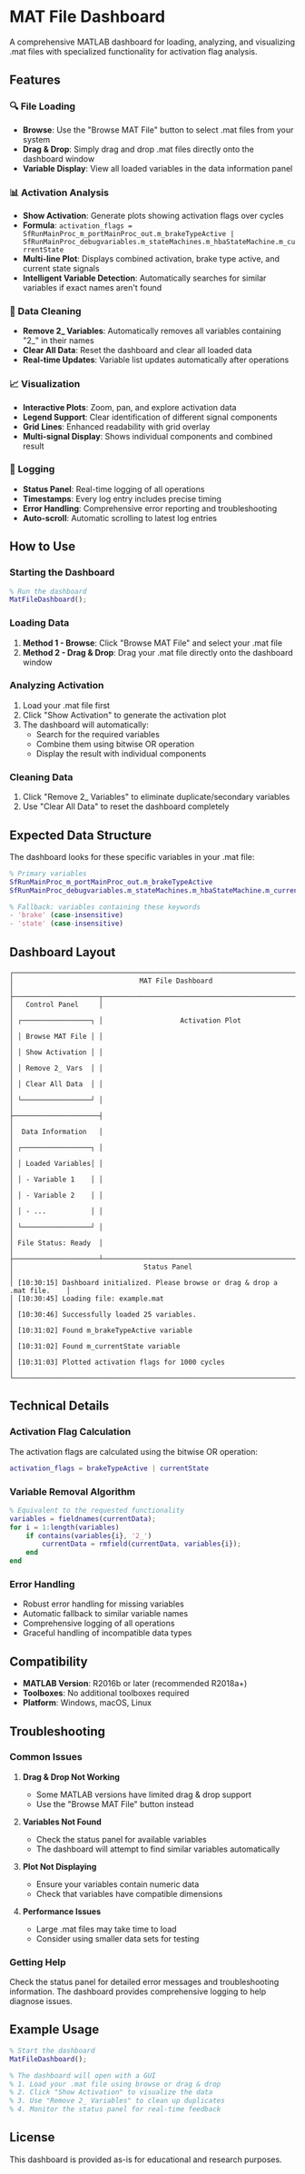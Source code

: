 # MAT File Dashboard

A comprehensive MATLAB dashboard for loading, analyzing, and visualizing .mat files with specialized functionality for activation flag analysis.

## Features

### 🔍 File Loading
- **Browse**: Use the "Browse MAT File" button to select .mat files from your system
- **Drag & Drop**: Simply drag and drop .mat files directly onto the dashboard window
- **Variable Display**: View all loaded variables in the data information panel

### 📊 Activation Analysis
- **Show Activation**: Generate plots showing activation flags over cycles
- **Formula**: `activation_flags = SfRunMainProc_m_portMainProc_out.m_brakeTypeActive | SfRunMainProc_debugvariables.m_stateMachines.m_hbaStateMachine.m_currentState`
- **Multi-line Plot**: Displays combined activation, brake type active, and current state signals
- **Intelligent Variable Detection**: Automatically searches for similar variables if exact names aren't found

### 🧹 Data Cleaning
- **Remove 2_ Variables**: Automatically removes all variables containing "2_" in their names
- **Clear All Data**: Reset the dashboard and clear all loaded data
- **Real-time Updates**: Variable list updates automatically after operations

### 📈 Visualization
- **Interactive Plots**: Zoom, pan, and explore activation data
- **Legend Support**: Clear identification of different signal components
- **Grid Lines**: Enhanced readability with grid overlay
- **Multi-signal Display**: Shows individual components and combined result

### 📝 Logging
- **Status Panel**: Real-time logging of all operations
- **Timestamps**: Every log entry includes precise timing
- **Error Handling**: Comprehensive error reporting and troubleshooting
- **Auto-scroll**: Automatic scrolling to latest log entries

## How to Use

### Starting the Dashboard
```matlab
% Run the dashboard
MatFileDashboard();
```

### Loading Data
1. **Method 1 - Browse**: Click "Browse MAT File" and select your .mat file
2. **Method 2 - Drag & Drop**: Drag your .mat file directly onto the dashboard window

### Analyzing Activation
1. Load your .mat file first
2. Click "Show Activation" to generate the activation plot
3. The dashboard will automatically:
   - Search for the required variables
   - Combine them using bitwise OR operation
   - Display the result with individual components

### Cleaning Data
1. Click "Remove 2_ Variables" to eliminate duplicate/secondary variables
2. Use "Clear All Data" to reset the dashboard completely

## Expected Data Structure

The dashboard looks for these specific variables in your .mat file:

```matlab
% Primary variables
SfRunMainProc_m_portMainProc_out.m_brakeTypeActive
SfRunMainProc_debugvariables.m_stateMachines.m_hbaStateMachine.m_currentState

% Fallback: variables containing these keywords
- 'brake' (case-insensitive)
- 'state' (case-insensitive)
```

## Dashboard Layout

```
┌─────────────────────────────────────────────────────────────────────────────────┐
│                               MAT File Dashboard                                │
├─────────────────────┬───────────────────────────────────────────────────────────┤
│   Control Panel     │                                                           │
│ ┌─────────────────┐ │                   Activation Plot                         │
│ │ Browse MAT File │ │                                                           │
│ │ Show Activation │ │                                                           │
│ │ Remove 2_ Vars  │ │                                                           │
│ │ Clear All Data  │ │                                                           │
│ └─────────────────┘ │                                                           │
├─────────────────────┤                                                           │
│  Data Information   │                                                           │
│ ┌─────────────────┐ │                                                           │
│ │ Loaded Variables│ │                                                           │
│ │ - Variable 1    │ │                                                           │
│ │ - Variable 2    │ │                                                           │
│ │ - ...           │ │                                                           │
│ └─────────────────┘ │                                                           │
│ File Status: Ready  │                                                           │
├─────────────────────┴───────────────────────────────────────────────────────────┤
│                                Status Panel                                     │
│ [10:30:15] Dashboard initialized. Please browse or drag & drop a .mat file.    │
│ [10:30:45] Loading file: example.mat                                           │
│ [10:30:46] Successfully loaded 25 variables.                                  │
│ [10:31:02] Found m_brakeTypeActive variable                                    │
│ [10:31:02] Found m_currentState variable                                       │
│ [10:31:03] Plotted activation flags for 1000 cycles                           │
└─────────────────────────────────────────────────────────────────────────────────┘
```

## Technical Details

### Activation Flag Calculation
The activation flags are calculated using the bitwise OR operation:
```matlab
activation_flags = brakeTypeActive | currentState
```

### Variable Removal Algorithm
```matlab
% Equivalent to the requested functionality
variables = fieldnames(currentData);
for i = 1:length(variables)
    if contains(variables{i}, '2_')
        currentData = rmfield(currentData, variables{i});
    end
end
```

### Error Handling
- Robust error handling for missing variables
- Automatic fallback to similar variable names
- Comprehensive logging of all operations
- Graceful handling of incompatible data types

## Compatibility

- **MATLAB Version**: R2016b or later (recommended R2018a+)
- **Toolboxes**: No additional toolboxes required
- **Platform**: Windows, macOS, Linux

## Troubleshooting

### Common Issues

1. **Drag & Drop Not Working**
   - Some MATLAB versions have limited drag & drop support
   - Use the "Browse MAT File" button instead

2. **Variables Not Found**
   - Check the status panel for available variables
   - The dashboard will attempt to find similar variables automatically

3. **Plot Not Displaying**
   - Ensure your variables contain numeric data
   - Check that variables have compatible dimensions

4. **Performance Issues**
   - Large .mat files may take time to load
   - Consider using smaller data sets for testing

### Getting Help

Check the status panel for detailed error messages and troubleshooting information. The dashboard provides comprehensive logging to help diagnose issues.

## Example Usage

```matlab
% Start the dashboard
MatFileDashboard();

% The dashboard will open with a GUI
% 1. Load your .mat file using browse or drag & drop
% 2. Click "Show Activation" to visualize the data
% 3. Use "Remove 2_ Variables" to clean up duplicates
% 4. Monitor the status panel for real-time feedback
```

## License

This dashboard is provided as-is for educational and research purposes.